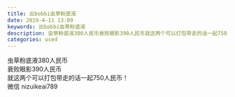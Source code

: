 ```yaml
---
title: 出bobbi虫草粉底液
date: 2019-4-11 13:09
keywords: 出bobbi虫草粉底液
description: 虫草粉底液380人民币衰败眼影390人民币就这两个可以打包带走的话一起750人民币！微信nizuikeai789
categories: used
---
```

<td class="t_f" id="postmessage_3460517">

虫草粉底液380人民币 <br/>
衰败眼影390人民币 <br/>
就这两个可以打包带走的话一起750人民币！<br/>
微信 nizuikeai789<br/>
<img alt="" border="0" class="zoom" data-cf-modified-d0597c6c64c72027c95b733c-="" file="http://www.flw.ph/data/appbyme/upload/image/201904/11/uWHMuTerplRp.jpg" id="aimg_PgE3t" lazyloadthumb="1" onclick="" onmouseover="" src="http://www.flw.ph/data/appbyme/upload/image/201904/11/uWHMuTerplRp.jpg"/><br/>
<br/>
<img alt="" border="0" class="zoom" data-cf-modified-d0597c6c64c72027c95b733c-="" file="http://www.flw.ph/data/appbyme/upload/image/201904/11/Rmzr5rR0y2pi.jpg" id="aimg_LJuCh" lazyloadthumb="1" onclick="" onmouseover="" src="http://www.flw.ph/data/appbyme/upload/image/201904/11/Rmzr5rR0y2pi.jpg"/><br/>
<br/>
<img alt="" border="0" class="zoom" data-cf-modified-d0597c6c64c72027c95b733c-="" file="http://www.flw.ph/data/appbyme/upload/image/201904/11/pa9f1s1niiMy.jpg" id="aimg_O0k0z" lazyloadthumb="1" onclick="" onmouseover="" src="http://www.flw.ph/data/appbyme/upload/image/201904/11/pa9f1s1niiMy.jpg"/><br/>
<br/>
</td>
